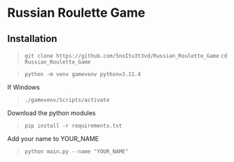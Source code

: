# Russian Roulette Game



## Installation 



>`git clone https://github.com/5noItu3t3vd/Russian_Roulette_Game`
>`cd Russian_Roulette_Game`

>`python -m venv gamevenv python=3.11.4`

If Windows
>`./gamevenv/Scripts/activate`

Download the python modules
>`pip install -r requirements.txt`

Add your name to YOUR_NAME
>`python main.py --name "YOUR_NAME"`
